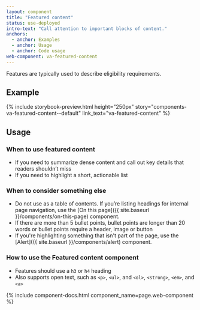 ```yaml
---
layout: component
title: "Featured content"
status: use-deployed
intro-text: "Call attention to important blocks of content."
anchors:
  - anchor: Examples
  - anchor: Usage
  - anchor: Code usage
web-component: va-featured-content
---
```


Features are typically used to describe eligibility requirements.

## Example

{% include storybook-preview.html height="250px" story="components-va-featured-content--default" link_text="va-featured-content" %}

## Usage

### When to use featured content

* If you need to summarize dense content and call out key details that readers shouldn’t miss
* If you need to highlight a short, actionable list

### When to consider something else

* Do not use as a table of contents. If you’re listing headings for internal page navigation, use the [On this page]({{ site.baseurl }}/components/on-this-page) component.
* If there are more than 5 bullet points, bullet points are longer than 20 words or bullet points require a header, image or button
* If you're highlighting something that isn't part of the page, use the [Alert]({{ site.baseurl }}/components/alert) component.

### How to use the Featured content component 

* Features should use a `h3` or `h4` heading
* Also supports open text, such as `<p>`, `<ul>`, and `<ol>`, `<strong>`, `<em>`, and `<a>`

{% include component-docs.html component_name=page.web-component %}